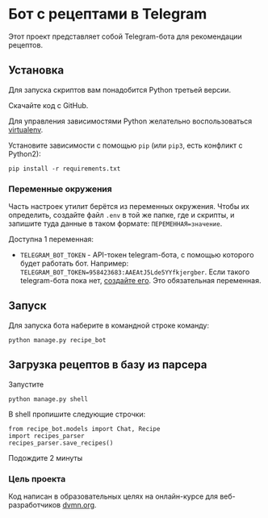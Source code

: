 # Бот c рецептами в Telegram

Этот проект представляет собой Telegram-бота для рекомендации рецептов.

## Установка

Для запуска скриптов вам понадобится Python третьей версии.

Скачайте код с GitHub.

Для управления зависимостями Python желательно воспользоваться [virtualenv](https://pypi.org/project/virtualenv/).

Установите зависимости с помощью `pip` (или `pip3`, есть конфликт с Python2):
```
pip install -r requirements.txt
```

### Переменные окружения

Часть настроек утилит берётся из переменных окружения. Чтобы их определить, создайте файл `.env` в той же папке, где и скрипты, и запишите туда данные в таком формате: `ПЕРЕМЕННАЯ=значение`.

Доступна 1 переменная:

- `TELEGRAM_BOT_TOKEN` - API-токен telegram-бота, с помощью которого будет работать бот. Например: `TELEGRAM_BOT_TOKEN=958423683:AAEAtJ5Lde5YYfkjergber`. Если такого telegram-бота пока нет, [создайте его](https://way23.ru/регистрация-бота-в-telegram.html). Это обязательная переменная.

## Запуск

Для запуска бота наберите в командной строке команду:
```
python manage.py recipe_bot
```
## Загрузка рецептов в базу из парсера
    
Запустите 
```
python manage.py shell
```
В shell пропишите следующие строчки:
```
from recipe_bot.models import Chat, Recipe
import recipes_parser
recipes_parser.save_recipes()
```
Подождите 2 минуты

### Цель проекта

Код написан в образовательных целях на онлайн-курсе для веб-разработчиков [dvmn.org](https://dvmn.org/).